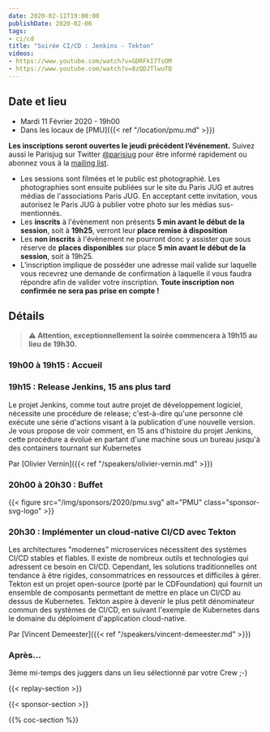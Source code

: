 ```yaml
---
date: 2020-02-11T19:00:00
publishDate: 2020-02-06
tags:
- ci/cd
title: "Soirée CI/CD : Jenkins - Tekton"
videos:
- https://www.youtube.com/watch?v=GDRFkI7TsOM
- https://www.youtube.com/watch?v=8zQDJTlwuTQ
---
```


## Date et lieu

- Mardi 11 Février 2020 - 19h00
- Dans les locaux de [PMU]({{< ref "/location/pmu.md" >}})

**Les inscriptions seront ouvertes le jeudi précédent l’événement.** Suivez aussi le Parisjug sur Twitter [@parisjug](https://twitter.com/parisjug) pour être informé rapidement ou abonnez vous à la [mailing list](https://my.sendinblue.com/users/subscribe/js_id/2zu5c/id/1).

- Les sessions sont filmées et le public est photographié. Les photographies sont ensuite publiées sur le site du Paris JUG et autres médias de l'associations Paris JUG. En acceptant cette invitation, vous autorisez le Paris JUG à publier votre photo sur les médias sus-mentionnés.
- Les **inscrits** à l'évènement non présents **5 min avant le début de la session**, soit à **19h25**, verront leur **place remise à disposition**
- Les **non inscrits** à l'évènement ne pourront donc y assister que sous réserve de **places disponibles** sur place **5 min avant le début de la session**, soit à 19h25.
- L’inscription implique de posséder une adresse mail valide sur laquelle vous recevrez une demande de confirmation à laquelle il vous faudra répondre afin de valider votre inscription. **Toute inscription non confirmée ne sera pas prise en compte !**

## Détails

> **⚠️ Attention, exceptionnellement la soirée commencera à 19h15 au lieu de 19h30.**

### 19h00 à 19h15 : Accueil

### 19h15 : Release Jenkins, 15 ans plus tard

Le projet Jenkins, comme tout autre projet de développement logiciel, nécessite une procédure de release; c'est-à-dire qu'une personne clé exécute une série d'actions visant à la publication d'une nouvelle version. Je vous propose de voir comment, en 15 ans d'histoire du projet Jenkins, cette procédure a évolué en partant d'une machine sous un bureau jusqu'à des containers tournant sur Kubernetes

Par [Olivier Vernin]({{< ref "/speakers/olivier-vernin.md" >}})

### 20h00 à 20h30 : Buffet

{{< figure src="/img/sponsors/2020/pmu.svg" alt="PMU" class="sponsor-svg-logo" >}}

### 20h30 : Implémenter un cloud-native CI/CD avec Tekton

Les architectures "modernes" microservices nécessitent des systèmes CI/CD stables et fiables. Il existe de nombreux outils et technologies qui adressent ce besoin en CI/CD. Cependant, les solutions traditionnelles ont tendance à être rigides, consommatrices en ressources et difficiles à gérer. Tekton est un projet open-source (porté par le CDFoundation) qui fournit un ensemble de composants permettant de mettre en place un CI/CD au dessus de Kubernetes. Tekton aspire à devenir le plus petit dénominateur commun des systèmes de CI/CD, en suivant l'exemple de Kubernetes dans le domaine du déploiment d'application cloud-native.

Par [Vincent Demeester]({{< ref "/speakers/vincent-demeester.md" >}})

### Après…

3ème mi-temps des juggers dans un lieu sélectionné par votre Crew ;-)

{{< replay-section >}}

{{< sponsor-section >}}

{{% coc-section %}}
